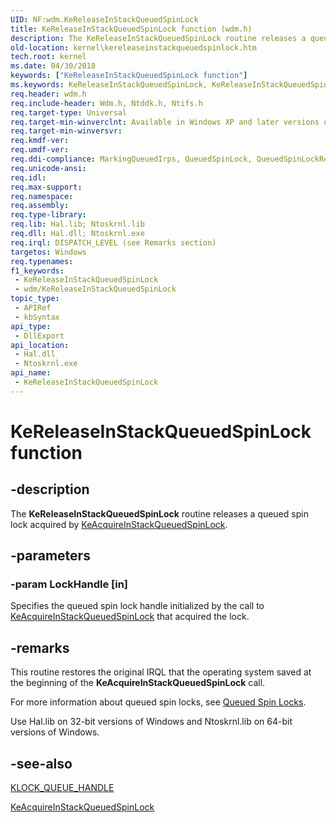 ```yaml
---
UID: NF:wdm.KeReleaseInStackQueuedSpinLock
title: KeReleaseInStackQueuedSpinLock function (wdm.h)
description: The KeReleaseInStackQueuedSpinLock routine releases a queued spin lock acquired by KeAcquireInStackQueuedSpinLock.
old-location: kernel\kereleaseinstackqueuedspinlock.htm
tech.root: kernel
ms.date: 04/30/2018
keywords: ["KeReleaseInStackQueuedSpinLock function"]
ms.keywords: KeReleaseInStackQueuedSpinLock, KeReleaseInStackQueuedSpinLock routine [Kernel-Mode Driver Architecture], k105_1904b4b2-4f31-4061-895f-8564a1de04f6.xml, kernel.kereleaseinstackqueuedspinlock, wdm/KeReleaseInStackQueuedSpinLock
req.header: wdm.h
req.include-header: Wdm.h, Ntddk.h, Ntifs.h
req.target-type: Universal
req.target-min-winverclnt: Available in Windows XP and later versions of Windows.
req.target-min-winversvr: 
req.kmdf-ver: 
req.umdf-ver: 
req.ddi-compliance: MarkingQueuedIrps, QueuedSpinLock, QueuedSpinLockRelease, HwStorPortProhibitedDDIs, QueuedSpinLock(storport), QueuedSpinLockRelease(storport)
req.unicode-ansi: 
req.idl: 
req.max-support: 
req.namespace: 
req.assembly: 
req.type-library: 
req.lib: Hal.lib; Ntoskrnl.lib
req.dll: Hal.dll; Ntoskrnl.exe
req.irql: DISPATCH_LEVEL (see Remarks section)
targetos: Windows
req.typenames: 
f1_keywords:
 - KeReleaseInStackQueuedSpinLock
 - wdm/KeReleaseInStackQueuedSpinLock
topic_type:
 - APIRef
 - kbSyntax
api_type:
 - DllExport
api_location:
 - Hal.dll
 - Ntoskrnl.exe
api_name:
 - KeReleaseInStackQueuedSpinLock
---
```


# KeReleaseInStackQueuedSpinLock function


## -description

The <b>KeReleaseInStackQueuedSpinLock</b> routine releases a queued spin lock acquired by <a href="/previous-versions/windows/hardware/drivers/ff551899(v=vs.85)">KeAcquireInStackQueuedSpinLock</a>.

## -parameters

### -param LockHandle [in]


Specifies the queued spin lock handle initialized by the call to <a href="/previous-versions/windows/hardware/drivers/ff551899(v=vs.85)">KeAcquireInStackQueuedSpinLock</a> that acquired the lock.

## -remarks

This routine restores the original IRQL that the operating system saved at the beginning of the <b>KeAcquireInStackQueuedSpinLock</b> call.

For more information about queued spin locks, see <a href="/windows-hardware/drivers/kernel/queued-spin-locks">Queued Spin Locks</a>.

Use Hal.lib on 32-bit versions of Windows and Ntoskrnl.lib on 64-bit versions of Windows.

## -see-also

<a href="/windows-hardware/drivers/kernel/eprocess">KLOCK_QUEUE_HANDLE</a>



<a href="/previous-versions/windows/hardware/drivers/ff551899(v=vs.85)">KeAcquireInStackQueuedSpinLock</a>
